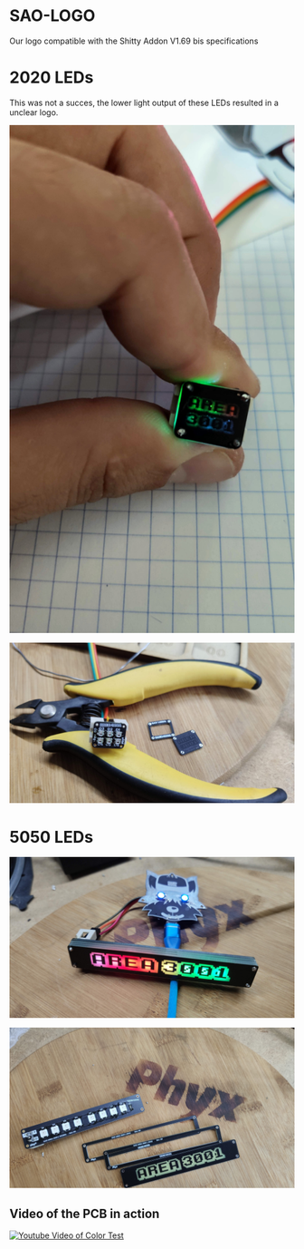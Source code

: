 # SAO-LOGO
Our logo compatible with the Shitty Addon V1.69 bis specifications

# 2020 LEDs

This was not a succes, the lower light output of these LEDs resulted in a unclear logo.

![AERA3001_S_COLOR](https://raw.githubusercontent.com/area3001/SAO-LOGO/master/Images/AERA3001_S_COLOR.jpg)

![AERA3001_S_PCBs](https://raw.githubusercontent.com/area3001/SAO-LOGO/master/Images/AERA3001_S_PCBs.jpg)

# 5050 LEDs

![AERA3001_L_COLOR](https://raw.githubusercontent.com/area3001/SAO-LOGO/master/Images/AERA3001_L_COLOR.jpg)

![AERA3001_L_PCBs](https://raw.githubusercontent.com/area3001/SAO-LOGO/master/Images/AERA3001_L_PCBs.jpg)

## Video of the PCB in action

[![Youtube Video of Color Test](http://img.youtube.com/vi/vAUBq7d2TqY/0.jpg)](http://www.youtube.com/watch?v=vAUBq7d2TqY "Color test")